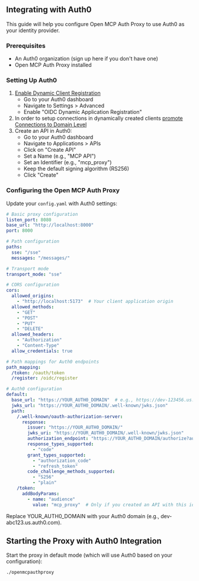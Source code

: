 ## Integrating with Auth0

This guide will help you configure Open MCP Auth Proxy to use Auth0 as your identity provider.

### Prerequisites

- An Auth0 organization (sign up here if you don't have one)
- Open MCP Auth Proxy installed

### Setting Up Auth0
1. [Enable Dynamic Client Registration](https://auth0.com/docs/get-started/applications/dynamic-client-registration)
    - Go to your Auth0 dashboard
    - Navigate to Settings > Advanced
    - Enable "OIDC Dynamic Application Registration"
2. In order to setup connections in dynamically created clients [promote Connections to Domain Level](https://auth0.com/docs/authenticate/identity-providers/promote-connections-to-domain-level)
3. Create an API in Auth0:
   - Go to your Auth0 dashboard
   - Navigate to Applications > APIs
   - Click on "Create API"
   - Set a Name (e.g., "MCP API")
   - Set an Identifier (e.g., "mcp_proxy")
   - Keep the default signing algorithm (RS256)
   - Click "Create"

### Configuring the Open MCP Auth Proxy

Update your `config.yaml` with Auth0 settings:

```yaml
# Basic proxy configuration
listen_port: 8080
base_url: "http://localhost:8000"
port: 8000

# Path configuration
paths:
  sse: "/sse"
  messages: "/messages/"

# Transport mode
transport_mode: "sse"

# CORS configuration
cors:
  allowed_origins:
    - "http://localhost:5173"  # Your client application origin
  allowed_methods:
    - "GET"
    - "POST"
    - "PUT"
    - "DELETE"
  allowed_headers:
    - "Authorization"
    - "Content-Type"
  allow_credentials: true

# Path mappings for Auth0 endpoints
path_mapping:
  /token: /oauth/token
  /register: /oidc/register

# Auth0 configuration
default:
  base_url: "https://YOUR_AUTH0_DOMAIN"  # e.g., https://dev-123456.us.auth0.com
  jwks_url: "https://YOUR_AUTH0_DOMAIN/.well-known/jwks.json"
  path:
    /.well-known/oauth-authorization-server:
      response:
        issuer: "https://YOUR_AUTH0_DOMAIN/"
        jwks_uri: "https://YOUR_AUTH0_DOMAIN/.well-known/jwks.json"
        authorization_endpoint: "https://YOUR_AUTH0_DOMAIN/authorize?audience=mcp_proxy" # Only if you created an API with this identifier
        response_types_supported: 
          - "code"
        grant_types_supported:
          - "authorization_code"
          - "refresh_token"
        code_challenge_methods_supported:
          - "S256"
          - "plain"
    /token:
      addBodyParams:
        - name: "audience"
          value: "mcp_proxy"  # Only if you created an API with this identifier
```

Replace YOUR_AUTH0_DOMAIN with your Auth0 domain (e.g., dev-abc123.us.auth0.com).

## Starting the Proxy with Auth0 Integration
Start the proxy in default mode (which will use Auth0 based on your configuration):

```bash
./openmcpauthproxy
```
